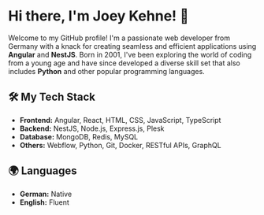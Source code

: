 # Hi there, I'm Joey Kehne! 👋

Welcome to my GitHub profile! I'm a passionate web developer from Germany with a knack for creating seamless and efficient applications using **Angular** and **NestJS**. Born in 2001, I've been exploring the world of coding from a young age and have since developed a diverse skill set that also includes **Python** and other popular programming languages.

## 🛠️ My Tech Stack

- **Frontend:** Angular, React, HTML, CSS, JavaScript, TypeScript
- **Backend:** NestJS, Node.js, Express.js, Plesk 
- **Database:** MongoDB, Redis, MySQL
- **Others:** Webflow, Python, Git, Docker, RESTful APIs, GraphQL

## 🌍 Languages

- **German:** Native
- **English:** Fluent
